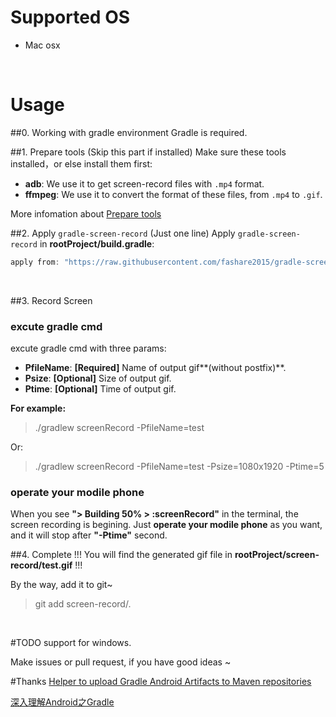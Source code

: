 # Supported OS
- Mac osx

<br/>

# Usage
##0. Working with gradle environment
Gradle is required.
<br/>

##1. Prepare tools (Skip this part if installed)
Make sure these tools installed，or else install them first: 

 - **adb**:   We use it to get screen-record files with `.mp4` format.
 - **ffmpeg**:   We use it to convert the format of these files, from `.mp4` to `.gif`.

More infomation about [Prepare tools](./prepare-tools.MD)
<br/>

##2. Apply `gradle-screen-record` (Just one line)
Apply `gradle-screen-record` in **rootProject/build.gradle**:
```groovy
apply from: "https://raw.githubusercontent.com/fashare2015/gradle-screen-record/master/screen-record.gradle"
```
<br/>

##3. Record Screen
### excute gradle cmd
excute gradle cmd with three params:

 - **PfileName**: **[Required]** Name of output gif**(without postfix)**.
 - **Psize**: **[Optional]** Size of output gif.
 - **Ptime**: **[Optional]** Time of output gif.

**For example:**
>./gradlew screenRecord -PfileName=test

Or:
>./gradlew screenRecord -PfileName=test -Psize=1080x1920 -Ptime=5

### operate your modile phone
When you see **"> Building 50% > :screenRecord"** in the terminal, the screen recording is begining.
Just **operate your modile phone** as you want, and it will stop after **"-Ptime"** second.
<br/>

##4. Complete !!!
You will find the generated gif file in **rootProject/screen-record/test.gif** !!!

By the way, add it to git~
>git add screen-record/.

<br/>

#TODO
support for windows.

Make issues or pull request, if you have good ideas ~
<br/>

#Thanks
[Helper to upload Gradle Android Artifacts to Maven repositories](https://github.com/chrisbanes/gradle-mvn-push)

[深入理解Android之Gradle](http://www.jcodecraeer.com/a/anzhuokaifa/Android_Studio/2015/0911/3443.html)



